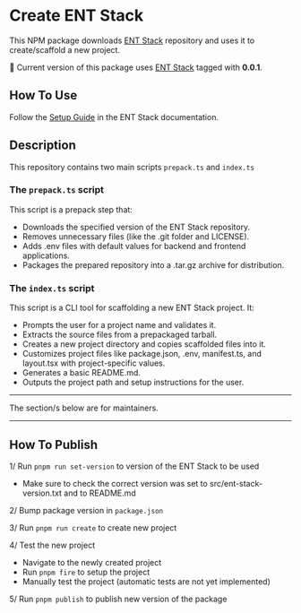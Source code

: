 # Create ENT Stack

This NPM package downloads <a href="https://github.com/ironexdev/ent-stack" target="_blank">ENT Stack</a> repository and uses it to create/scaffold a new project.

🔀 Current version of this package uses <a href="https://github.com/ironexdev/ent-stack" target="_blank">ENT Stack</a> tagged with **0.0.1**.

## How To Use

Follow the <a href="https://ironexdev.github.io/ent-stack-documentation/ent-stack/setup/" target="_blank">Setup Guide</a> in the ENT Stack documentation.

## Description

This repository contains two main scripts `prepack.ts` and `index.ts`

### The `prepack.ts` script

This script is a prepack step that:
- Downloads the specified version of the ENT Stack repository.
- Removes unnecessary files (like the .git folder and LICENSE).
- Adds .env files with default values for backend and frontend applications.
- Packages the prepared repository into a .tar.gz archive for distribution.

### The `index.ts` script

This script is a CLI tool for scaffolding a new ENT Stack project. It:
- Prompts the user for a project name and validates it.
- Extracts the source files from a prepackaged tarball.
- Creates a new project directory and copies scaffolded files into it.
- Customizes project files like package.json, .env, manifest.ts, and layout.tsx with project-specific values.
- Generates a basic README.md.
- Outputs the project path and setup instructions for the user.

---

The section/s below are for maintainers.

---

## How To Publish

1/ Run `pnpm run set-version` to version of the ENT Stack to be used
- Make sure to check the correct version was set to src/ent-stack-version.txt and to README.md

2/ Bump package version in `package.json`

3/ Run `pnpm run create` to create new project

4/ Test the new project
- Navigate to the newly created project
- Run `pnpm fire` to setup the project
- Manually test the project (automatic tests are not yet implemented)

5/ Run `pnpm publish` to publish new version of the package
